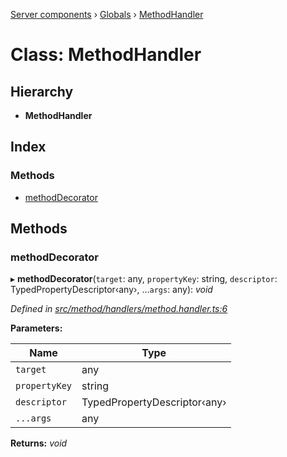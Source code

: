 [Server components](../README.md) › [Globals](../globals.md) › [MethodHandler](methodhandler.md)

# Class: MethodHandler

## Hierarchy

* **MethodHandler**

## Index

### Methods

* [methodDecorator](methodhandler.md#methoddecorator)

## Methods

###  methodDecorator

▸ **methodDecorator**(`target`: any, `propertyKey`: string, `descriptor`: TypedPropertyDescriptor‹any›, ...`args`: any): *void*

*Defined in [src/method/handlers/method.handler.ts:6](https://github.com/nodulusteam/methodus.dev/blob/a3e1495/modules/platform/server/src/method/handlers/method.handler.ts#L6)*

**Parameters:**

Name | Type |
------ | ------ |
`target` | any |
`propertyKey` | string |
`descriptor` | TypedPropertyDescriptor‹any› |
`...args` | any |

**Returns:** *void*
